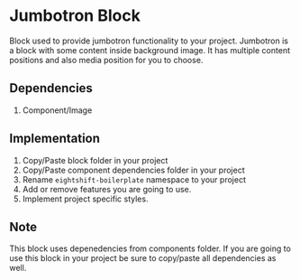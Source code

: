 # Jumbotron Block

Block used to provide jumbotron functionality to your project. Jumbotron is a block with some content inside background image. It has multiple content positions and also media position for you to choose.

## Dependencies

1. Component/Image

## Implementation
1. Copy/Paste block folder in your project
2. Copy/Paste component dependencies folder in your project
3. Rename `eightshift-boilerplate` namespace to your project
4. Add or remove features you are going to use.
5. Implement project specific styles.

## Note
This block uses depenedencies from components folder. If you are going to use this block in your project be sure to copy/paste all dependencies as well.
